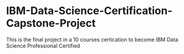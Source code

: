 # IBM-Data-Science-Certification-Capstone-Project

This is the final project in a 10 courses certication to become IBM Data Science Professional Certified
